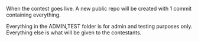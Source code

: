 When the contest goes live. A new public repo will be created with 
1 commit containing everything.

Everything in the ADMIN,TEST folder is for admin and testing purposes only.
Everything else is what will be given to the contestants.